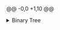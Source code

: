 @@ -0,0 +1,10 @@
<details>
  <summary>Binary Tree</summary>
  <a href="https://github.com/Viki-07/DSA-Course/blob/master/BinaryTree/BinaryTreeNode.java" >Binary Tree Node class</a> <br>
  <a href="https://github.com/Viki-07/DSA-Course/blob/master/BinaryTree/BInaryTreeLength.java" >Length of tree </a> <br>
  <a href="https://github.com/SohamRatnaparkhi/DSA-Course/blob/master/BinaryTree/BinaryTreeUse.java" >Binary Tree Use </a> <br>
  <a href="https://github.com/SohamRatnaparkhi/DSA-Course/blob/master/BinaryTree/BorderTraversal.java" >Border Traversal </a> <br>
  <a href="https://github.com/SohamRatnaparkhi/DSA-Course/blob/master/BinaryTree/BurnTree.java" >Burn Tree </a> <br>
  <a href="https://github.com/SohamRatnaparkhi/DSA-Course/blob/master/BinaryTree/CheckBalanceTree.java" >Check Balance Tree </a> <br>
</details>
